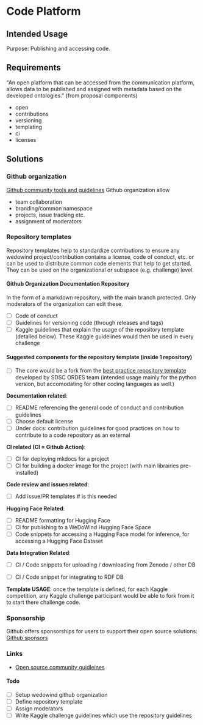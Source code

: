 # Code Platform

## Intended Usage

Purpose: Publishing and accessing code.

## Requirements

"An open platform that can be accessed from the communication platform, allows data to be published and assigned with metadata based on the developed ontologies." (from proposal components)

- open
- contributions
- versioning
- templating
- ci
- licenses

## Solutions

### Github organization

[Github community tools and guidelines](https://docs.github.com/en/communities)
Github organization allow
- team collaboration
- branding/common namespace
- projects, issue tracking etc.
- assignment of moderators

### Repository templates 

Repository templates help to standardize contributions to ensure any wedowind project/contribution contains a license, code of conduct, etc. or can be used to distribute common code elements that help to get started. They can be used on the organizational or subspace (e.g. challenge) level.

#### Github Organization Documentation Repository

In the form of a markdown repository, with the main branch protected. Only moderators of the organization can edit these.

- [ ] Code of conduct
- [ ] Guidelines for versioning code (through releases and tags)
- [ ] Kaggle guidelines that explain the usage of the repository template (detailed below). These Kaggle guidelines would then be used in every challenge

#### Suggested components for the repository template (inside 1 repository)

- [ ] The core would be a fork from the [best practice repository template](https://github.com/sdsc-ordes/repository-template) developed by SDSC ORDES team (intended usage mainly for the python version, but accomodating for other coding languages as well.)

**Documentation related**:

- [ ] README referencing the general code of conduct and contribution guidelines
- [ ] Choose default license
- [ ] Under docs: contribution guidelines for good practices on how to contribute to a code repository as an external

**CI related (CI = Github Action)**:

- [ ] CI for deploying mkdocs for a project
- [ ] CI for building a docker image for the project (with main librairies pre-installed)

**Code review and issues related**:

- [ ] Add issue/PR templates  # is this needed

**Hugging Face Related**:

- [ ] README formatting for Hugging Face
- [ ] CI for publishing to a WeDoWind Hugging Face Space
- [ ] Code snippets for accessing a Hugging Face model for inference, for accessing a Hugging Face Dataset

**Data Integration Related**:

- [ ] CI / Code snippets for uploading / downloading from Zenodo / other DB
- [ ] CI / Code snippet for integrating to RDF DB


**Template USAGE**: once the template is defined, for each Kaggle competition, any Kaggle challenge participant would be able to fork from it to start there challenge code.

### Sponsorship

Github offers sponsorships for users to support their open source solutions: [Github sponsors](https://github.com/sponsors)


### Links

- [Open source community guidleines](https://opensource.guide/building-community/)

#### Todo

- [ ] Setup wedowind github organization
- [ ] Define repository template
- [ ] Assign moderators
- [ ] Write Kaggle challenge guidelines which use the repository guidelines
